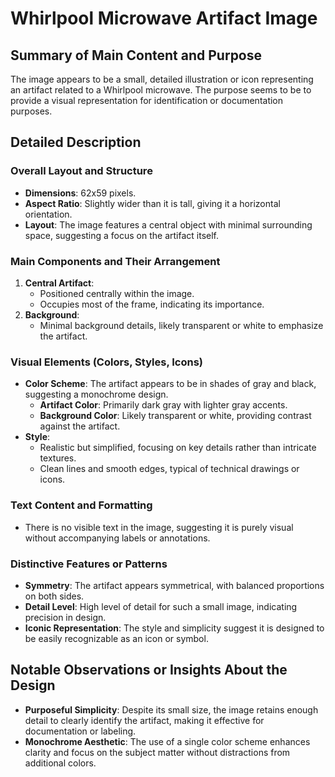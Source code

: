 # Whirlpool Microwave Artifact Image

## Summary of Main Content and Purpose
The image appears to be a small, detailed illustration or icon representing an artifact related to a Whirlpool microwave. The purpose seems to be to provide a visual representation for identification or documentation purposes.

## Detailed Description

### Overall Layout and Structure
- **Dimensions**: 62x59 pixels.
- **Aspect Ratio**: Slightly wider than it is tall, giving it a horizontal orientation.
- **Layout**: The image features a central object with minimal surrounding space, suggesting a focus on the artifact itself.

### Main Components and Their Arrangement
1. **Central Artifact**:
   - Positioned centrally within the image.
   - Occupies most of the frame, indicating its importance.
2. **Background**:
   - Minimal background details, likely transparent or white to emphasize the artifact.

### Visual Elements (Colors, Styles, Icons)
- **Color Scheme**: The artifact appears to be in shades of gray and black, suggesting a monochrome design.
  - **Artifact Color**: Primarily dark gray with lighter gray accents.
  - **Background Color**: Likely transparent or white, providing contrast against the artifact.
- **Style**:
  - Realistic but simplified, focusing on key details rather than intricate textures.
  - Clean lines and smooth edges, typical of technical drawings or icons.

### Text Content and Formatting
- There is no visible text in the image, suggesting it is purely visual without accompanying labels or annotations.

### Distinctive Features or Patterns
- **Symmetry**: The artifact appears symmetrical, with balanced proportions on both sides.
- **Detail Level**: High level of detail for such a small image, indicating precision in design.
- **Iconic Representation**: The style and simplicity suggest it is designed to be easily recognizable as an icon or symbol.

## Notable Observations or Insights About the Design
- **Purposeful Simplicity**: Despite its small size, the image retains enough detail to clearly identify the artifact, making it effective for documentation or labeling.
- **Monochrome Aesthetic**: The use of a single color scheme enhances clarity and focus on the subject matter without distractions from additional colors.